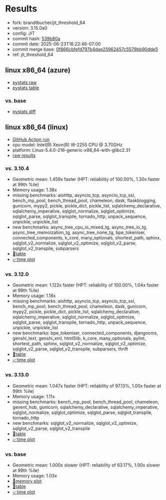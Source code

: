 # Results

- fork: brandtbucher/jit_threshold_64
- version: 3.15.0a0
- config: JIT
- commit hash: [539b80a](https://github.com/brandtbucher/cpython/commit/539b80a)
- commit date: 2025-06-23T16:22:46-07:00
- commit merge base: [0f866cbfefd797b4dae25962457c5579bb90dde5](https://github.com/python/cpython/commit/0f866cbfefd797b4dae25962457c5579bb90dde5)
- ref: jit_threshold_64

## linux x86_64 (azure)

- [pystats raw](bm-20250623-azure-x86_64-brandtbucher-jit_threshold_64-3.15.0a0-539b80a-pystats.json)
- [pystats table](bm-20250623-azure-x86_64-brandtbucher-jit_threshold_64-3.15.0a0-539b80a-pystats.md)

### vs. base

- [pystats diff](bm-20250623-azure-x86_64-brandtbucher-jit_threshold_64-3.15.0a0-539b80a-pystats-vs-base.md)

## linux x86_64 (linux)

- [GitHub Action run](https://github.com/faster-cpython/benchmarking/actions/runs/15841144805)
- cpu model: Intel(R) Xeon(R) W-2255 CPU @ 3.70GHz
- platform: Linux-5.4.0-216-generic-x86_64-with-glibc2.31
- [raw results](bm-20250623-linux-x86_64-brandtbucher-jit_threshold_64-3.15.0a0-539b80a.json)

### vs. 3.10.4

- Geometric mean: 1.459x faster (HPT: reliability of 100.00%, 1.30x faster at 99th %ile)
- Memory usage: 1.38x
- missing benchmarks: aiohttp, asyncio_tcp, asyncio_tcp_ssl, bench_mp_pool, bench_thread_pool, chameleon, dask, flaskblogging, gunicorn, mypy2, pickle, pickle_dict, pickle_list, sqlalchemy_declarative, sqlalchemy_imperative, sqlglot_normalize, sqlglot_optimize, sqlglot_parse, sqlglot_transpile, tornado_http, unpack_sequence, unpickle, unpickle_list
- new benchmarks: async_tree_cpu_io_mixed_tg, async_tree_io_tg, async_tree_memoization_tg, async_tree_none_tg, bpe_tokeniser, connected_components, k_core, many_optionals, shortest_path, sphinx, sqlglot_v2_normalize, sqlglot_v2_optimize, sqlglot_v2_parse, sqlglot_v2_transpile, subparsers
- [📄table](bm-20250623-linux-x86_64-brandtbucher-jit_threshold_64-3.15.0a0-539b80a-vs-3.10.4.md)
- [📈time plot](bm-20250623-linux-x86_64-brandtbucher-jit_threshold_64-3.15.0a0-539b80a-vs-3.10.4.svg)

### vs. 3.12.0

- Geometric mean: 1.122x faster (HPT: reliability of 100.00%, 1.04x faster at 99th %ile)
- Memory usage: 1.18x
- missing benchmarks: aiohttp, asyncio_tcp, asyncio_tcp_ssl, bench_mp_pool, bench_thread_pool, chameleon, dask, gunicorn, mypy2, pickle, pickle_dict, pickle_list, sqlalchemy_declarative, sqlalchemy_imperative, sqlglot_normalize, sqlglot_optimize, sqlglot_parse, sqlglot_transpile, tornado_http, unpack_sequence, unpickle, unpickle_list
- new benchmarks: bpe_tokeniser, connected_components, djangocms, genshi_text, genshi_xml, html5lib, k_core, many_optionals, pylint, shortest_path, sphinx, sqlglot_v2_normalize, sqlglot_v2_optimize, sqlglot_v2_parse, sqlglot_v2_transpile, subparsers, thrift
- [📄table](bm-20250623-linux-x86_64-brandtbucher-jit_threshold_64-3.15.0a0-539b80a-vs-3.12.0.md)
- [📈time plot](bm-20250623-linux-x86_64-brandtbucher-jit_threshold_64-3.15.0a0-539b80a-vs-3.12.0.svg)

### vs. 3.13.0

- Geometric mean: 1.047x faster (HPT: reliability of 97.13%, 1.00x faster at 99th %ile)
- Memory usage: 1.11x
- missing benchmarks: bench_mp_pool, bench_thread_pool, chameleon, gevent_hub, gunicorn, sqlalchemy_declarative, sqlalchemy_imperative, sqlglot_normalize, sqlglot_optimize, sqlglot_parse, sqlglot_transpile, tornado_http
- new benchmarks: sqlglot_v2_normalize, sqlglot_v2_optimize, sqlglot_v2_parse, sqlglot_v2_transpile
- [📄table](bm-20250623-linux-x86_64-brandtbucher-jit_threshold_64-3.15.0a0-539b80a-vs-3.13.0.md)
- [📈time plot](bm-20250623-linux-x86_64-brandtbucher-jit_threshold_64-3.15.0a0-539b80a-vs-3.13.0.svg)

### vs. base

- Geometric mean: 1.000x slower (HPT: reliability of 63.17%, 1.00x slower at 99th %ile)
- Memory usage: 1.03x
- [🧠memory plot](bm-20250623-linux-x86_64-brandtbucher-jit_threshold_64-3.15.0a0-539b80a-vs-base-mem.svg)
- [📄table](bm-20250623-linux-x86_64-brandtbucher-jit_threshold_64-3.15.0a0-539b80a-vs-base.md)
- [📈time plot](bm-20250623-linux-x86_64-brandtbucher-jit_threshold_64-3.15.0a0-539b80a-vs-base.svg)

